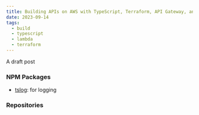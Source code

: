 ```yaml
---
title: Building APIs on AWS with TypeScript, Terraform, API Gateway, and Lambda
date: 2023-09-14
tags:
  - build
  - typescript
  - lambda
  - terraform
---
```


A draft post

### NPM Packages

- [tslog](https://tslog.js.org/#/): for logging

### Repositories


